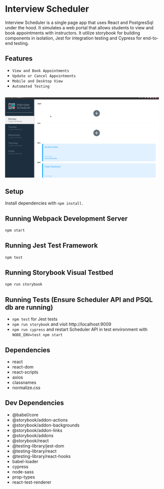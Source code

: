 # Interview Scheduler
Interview Scheduler is a single page app that uses React and PostgresSql under the hood. It simulates a web portal that allows students to view and book appointments with instructors. It utilize storybook for building components in isolation, Jest for integration testing and Cypress for end-to-end testing.

## Features

* `View and Book Appointments`
* `Update or Cancel Appointments`
* `Mobile and Desktop View`
* `Automated Testing`

## 

!["Screenshot"](https://raw.githubusercontent.com/GSingh1994/scheduler/master/docs/scheduler.gif)

## Setup

Install dependencies with `npm install`.

## Running Webpack Development Server

```sh
npm start
```

## Running Jest Test Framework

```sh
npm test
```

## Running Storybook Visual Testbed

```sh
npm run storybook
```

## Running Tests (Ensure Scheduler API and PSQL db are running)

* `npm test` for Jest tests
* `npm run storybook` and visit http://localhost:9009
* `npm run cypress` and restart Scheduler API in test environment with `NODE_ENV=test npm start`

## Dependencies

- react
- react-dom
- react-scripts
- axios
- classnames
- normalize.css

## Dev Dependencies

- @babel/core
- @storybook/addon-actions
- @storybook/addon-backgrounds
- @storybook/addon-links
- @storybook/addons
- @storybook/react
- @testing-library/jest-dom
- @testing-library/react
- @testing-library/react-hooks
- babel-loader
- cypress
- node-sass
- prop-types
- react-test-renderer
